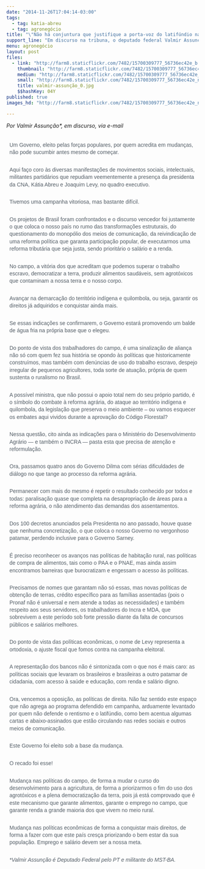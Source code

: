 ```yaml
---
date: "2014-11-26T17:04:14-03:00"
tags:
  - tag: katia-abreu
  - tag: agronegócio
title: "\"Não há conjuntura que justifique a porta-voz do latifúndio na Agricultura\""
support_line: "Em discurso na tribuna, o deputado federal Valmir Assunção foi enfático na possibilidade de Kátia Abreu ser ministra da agricultura, ao dizer que \"um Governo, eleito pelas forças populares, não pode sucumbir antes mesmo de começar\"."
menu: agronegócio
layout: post
files:
  - link: "http://farm8.staticflickr.com/7482/15700309777_56736ec42e_b.jpg"
    thumbnail: "http://farm8.staticflickr.com/7482/15700309777_56736ec42e_t.jpg"
    medium: "http://farm8.staticflickr.com/7482/15700309777_56736ec42e_z.jpg"
    small: "http://farm8.staticflickr.com/7482/15700309777_56736ec42e_n.jpg"
    title: valmir-assunção_0.jpg
    $$hashKey: 04Y
published: true
images_hd: "http://farm8.staticflickr.com/7482/15700309777_56736ec42e_n.jpg"

---
```

<p><em>Por Valmir Assun&ccedil;&atilde;o*, em discurso, via e-mail</em></p>

<div class="content" style="margin: 0px; padding: 0px; color: rgb(83, 93, 102); font-family: Arial, Verdana, Helvetica, sans-serif; font-size: 14px; line-height: 19.315168380737305px;">
<p style="margin: 0px; padding: 0px 0px 0.5em 8px;"><br />
Um Governo, eleito pelas for&ccedil;as populares, por quem acredita em mudan&ccedil;as, n&atilde;o pode sucumbir antes mesmo de come&ccedil;ar.</p>

<p style="margin: 0px; padding: 0px 0px 0.5em 8px;"><br />
Aqui fa&ccedil;o coro &agrave;s diversas manifesta&ccedil;&otilde;es de movimentos sociais, intelectuais, militantes partid&aacute;rios que repudiam veementemente a presen&ccedil;a da presidenta da CNA, K&aacute;tia Abreu e Joaquim Levy, no quadro executivo.</p>

<p style="margin: 0px; padding: 0px 0px 0.5em 8px;"><br />
Tivemos uma campanha vitoriosa, mas bastante dif&iacute;cil.</p>

<p style="margin: 0px; padding: 0px 0px 0.5em 8px;"><br />
Os projetos de Brasil foram confrontados e o discurso vencedor foi justamente o que coloca o nosso pa&iacute;s no rumo das transforma&ccedil;&otilde;es estruturais, do questionamento do monop&oacute;lio dos meios de comunica&ccedil;&atilde;o, da reivindica&ccedil;&atilde;o de uma reforma pol&iacute;tica que garanta participa&ccedil;&atilde;o popular, de executarmos uma reforma tribut&aacute;ria que seja justa, sendo priorit&aacute;rio o sal&aacute;rio e a renda.</p>

<p style="margin: 0px; padding: 0px 0px 0.5em 8px;"><br />
No campo, a vit&oacute;ria dos que acreditam que podemos superar o trabalho escravo, democratizar a terra, produzir alimentos saud&aacute;veis, sem agrot&oacute;xicos que contaminam a nossa terra e o nosso corpo.</p>

<p style="margin: 0px; padding: 0px 0px 0.5em 8px;"><br />
Avan&ccedil;ar na demarca&ccedil;&atilde;o do territ&oacute;rio ind&iacute;gena e quilombola, ou seja, garantir os direitos j&aacute; adquiridos e conquistar ainda mais.</p>

<p style="margin: 0px; padding: 0px 0px 0.5em 8px;"><br />
Se essas indica&ccedil;&otilde;es se confirmarem, o Governo estar&aacute; promovendo um balde de &aacute;gua fria na pr&oacute;pria base que o elegeu.</p>

<p style="margin: 0px; padding: 0px 0px 0.5em 8px;"><br />
Do ponto de vista dos trabalhadores do campo, &eacute; uma sinaliza&ccedil;&atilde;o de alian&ccedil;a n&atilde;o s&oacute; com quem fez sua hist&oacute;ria se opondo &agrave;s pol&iacute;ticas que historicamente constru&iacute;mos, mas tamb&eacute;m com den&uacute;ncias de uso do trabalho escravo, despejo irregular de pequenos agricultores, toda sorte de atua&ccedil;&atilde;o, pr&oacute;pria de quem sustenta o ruralismo no Brasil.</p>

<p style="margin: 0px; padding: 0px 0px 0.5em 8px;"><br />
A poss&iacute;vel ministra, que n&atilde;o possui o apoio total nem do seu pr&oacute;prio partido, &eacute; o s&iacute;mbolo do combate &agrave; reforma agr&aacute;ria, do ataque ao territ&oacute;rio ind&iacute;gena e quilombola, da legisla&ccedil;&atilde;o que preserva o meio ambiente &ndash; ou vamos esquecer os embates aqui vividos durante a aprova&ccedil;&atilde;o do C&oacute;digo Florestal?</p>

<p style="margin: 0px; padding: 0px 0px 0.5em 8px;"><br />
Nessa quest&atilde;o, cito ainda as indica&ccedil;&otilde;es para o Minist&eacute;rio do Desenvolvimento Agr&aacute;rio &mdash; e tamb&eacute;m o INCRA &mdash; pasta esta que precisa de aten&ccedil;&atilde;o e reformula&ccedil;&atilde;o.</p>

<p style="margin: 0px; padding: 0px 0px 0.5em 8px;"><br />
Ora, passamos quatro anos do Governo Dilma com s&eacute;rias dificuldades de di&aacute;logo no que tange ao processo da reforma agr&aacute;ria.</p>

<p style="margin: 0px; padding: 0px 0px 0.5em 8px;"><br />
Permanecer com mais do mesmo &eacute; repetir o resultado conhecido por todos e todas: paralisa&ccedil;&atilde;o quase que completa na desapropria&ccedil;&atilde;o de &aacute;reas para a reforma agr&aacute;ria, o n&atilde;o atendimento das demandas dos assentamentos.</p>

<p style="margin: 0px; padding: 0px 0px 0.5em 8px;"><br />
Dos 100 decretos anunciados pela Presidenta no ano passado, houve quase que nenhuma concretiza&ccedil;&atilde;o, o que coloca o nosso Governo no vergonhoso patamar, perdendo inclusive para o Governo Sarney.</p>

<p style="margin: 0px; padding: 0px 0px 0.5em 8px;"><br />
&Eacute; preciso reconhecer os avan&ccedil;os nas pol&iacute;ticas de habita&ccedil;&atilde;o rural, nas pol&iacute;ticas de compra de alimentos, tais como o PAA e o PNAE, mas ainda assim encontramos barreiras que burocratizam e engessam o acesso &agrave;s pol&iacute;ticas.</p>

<p style="margin: 0px; padding: 0px 0px 0.5em 8px;"><br />
Precisamos de nomes que garantam n&atilde;o s&oacute; essas, mas novas pol&iacute;ticas de obten&ccedil;&atilde;o de terras, cr&eacute;dito espec&iacute;fico para as fam&iacute;lias assentadas (pois o Pronaf n&atilde;o &eacute; universal e nem atende a todas as necessidades) e tamb&eacute;m respeito aos seus servidores, os trabalhadores do Incra e MDA, que sobrevivem a este per&iacute;odo sob forte press&atilde;o diante da falta de concursos p&uacute;blicos e sal&aacute;rios melhores.</p>

<p style="margin: 0px; padding: 0px 0px 0.5em 8px;"><br />
Do ponto de vista das pol&iacute;ticas econ&ocirc;micas, o nome de Levy representa a ortodoxia, o ajuste fiscal que fomos contra na campanha eleitoral.</p>

<p style="margin: 0px; padding: 0px 0px 0.5em 8px;"><br />
A representa&ccedil;&atilde;o dos bancos n&atilde;o &eacute; sintonizada com o que nos &eacute; mais caro: as pol&iacute;ticas sociais que levaram os brasileiros e brasileiras a outro patamar de cidadania, com acesso &agrave; sa&uacute;de e educa&ccedil;&atilde;o, com renda e sal&aacute;rio digno.</p>

<p style="margin: 0px; padding: 0px 0px 0.5em 8px;"><br />
Ora, vencemos a oposi&ccedil;&atilde;o, as pol&iacute;ticas de direita. N&atilde;o faz sentido este espa&ccedil;o que n&atilde;o agrega ao programa defendido em campanha, arduamente levantado por quem n&atilde;o defende o rentismo e o latif&uacute;ndio, como bem acentua algumas cartas e abaixo-assinados que est&atilde;o circulando nas redes sociais e outros meios de comunica&ccedil;&atilde;o.</p>

<p style="margin: 0px; padding: 0px 0px 0.5em 8px;"><br />
Este Governo foi eleito sob a base da mudan&ccedil;a.</p>

<p style="margin: 0px; padding: 0px 0px 0.5em 8px;"><br />
O recado foi esse!</p>

<p style="margin: 0px; padding: 0px 0px 0.5em 8px;"><br />
Mudan&ccedil;a nas pol&iacute;ticas do campo, de forma a mudar o curso do desenvolvimento para a agricultura, de forma a priorizarmos o fim do uso dos agrot&oacute;xicos e a plena democratiza&ccedil;&atilde;o da terra, pois j&aacute; est&aacute; comprovado que &eacute; este mecanismo que garante alimentos, garante o emprego no campo, que garante renda a grande maioria dos que vivem no meio rural.</p>

<p style="margin: 0px; padding: 0px 0px 0.5em 8px;"><br />
Mudan&ccedil;a nas pol&iacute;ticas econ&ocirc;micas de forma a conquistar mais direitos, de forma a fazer com que este pa&iacute;s cres&ccedil;a priorizando o bem estar da sua popula&ccedil;&atilde;o. Emprego e sal&aacute;rio devem ser a nossa meta.</p>

<p style="margin: 0px; padding: 0px 0px 0.5em 8px;"><br />
<em>*Valmir Assun&ccedil;&atilde;o &eacute; Deputado Federal pelo PT e militante do MST-BA.</em></p>
</div>
